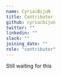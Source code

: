 ```yaml
---
name: CyriacBijuN
title: Contributor
github: cyriacbijun
twitter: ""
linkedin: ""
slack: ""
joining_date: ""
role: "contributor"
---
```


Still waiting for this
